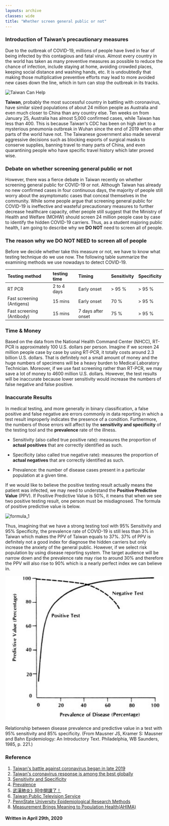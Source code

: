 ```yaml
---
layouts: archive
classes: wide
title: "Whether screen general public or not"
---
```

### Introduction of Taiwan’s precautionary measures

Due to the outbreak of COVID-19, millions of people have lived in fear of being infected by this contagious and fatal virus. Almost every country in the world has taken as many preventive measures as possible to reduce the chance of infection, include staying at home, avoiding crowded places, keeping social distance and washing hands, etc. It is undoubtedly that making those multiplicative preventive efforts may lead to more avoided new cases down the line, which in turn can stop the outbreak in its tracks.

![Taiwan Can Help](https://media.giphy.com/media/JRE31I5TX1hGzutAXJ/giphy.gif)

**Taiwan**, probably the most successful country in battling with coronavirus, have similar sized populations of about 24 million people as Australia and even much closer to China than any country else. Ten weeks on from January 25, Australia has almost 5,000 confirmed cases, while Taiwan has less than 400. This is because Taiwan's CDC has been on high alert to a mysterious pneumonia outbreak in Wuhan since the end of 2019 when other parts of the world have not. The Taiwanese government also made several aggressive decisions such as blocking exports of surgical masks to conserve supplies, banning travel to many parts of China, and even quarantining people who have specific travel history which later proved wise.

### Debate on whether screening general public or not

However, there was a fierce debate in Taiwan recently on whether screening general public for COVID-19 or not. Although Taiwan has already no new confirmed cases in four continuous days, the majority of people still worry about the asymptomatic cases that conceal themselves in the community. While some people argue that screening general public for COVID-19 is ineffective and wasteful precautionary measures to further decrease healthcare capacity, other people still suggest that the Ministry of Health and Welfare (MOHW) should screen 24 million people case by case to identify the hidden COVID-19 carriers. Thus, as a student majoring public health, I am going to describe why we **DO NOT** need to screen all of people.

### The reason why we DO NOT NEED to screen all of people
Before we decide whether take this measure or not, we have to know what testing technique do we use now. The following table summarize the examining methods we use nowadays to detect COVID-19.

| Testing method | testing time | Timing | Sensitivity | Specificity |
| :------------- | :--- | :------------ | :------------ | :------------ |
| RT PCR | 2 to 4 days | Early onset| > 95 % | > 95 % |
| Fast screening (Antigens) | 15 mins | Early onset | 70 % | > 95 % |
| Fast screening (Antibody)| 15 mins | 7 days after onset| 75 % | > 95 % |

### Time & Money
Based on the data from the National Health Command Center (NHCC), RT-PCR is approximately 100 U.S. dollars per person. Imagine if we screen 24 million people case by case by using RT-PCR, it totally costs around 2.3 billion U.S. dollars. That is definitely not a small amount of money and the huge numbers of specimens will be a heavy burden to Medical Laboratory Technician. Moreover, if we use fast screening rather than RT-PCR, we may save a lot of money to 4600 million U.S. dollars. However, the test results will be inaccurate because lower sensitivity would increase the numbers of false negative and false positive.

### Inaccurate Results
In medical testing, and more generally in binary classification, a false positive and false negative are errors commonly in data reporting in which a test result improperly indicates the presence of a condition. Furthermore, the numbers of those errors will affect by the **sensitivity and specificity** of the testing tool and the **prevalence** rate of the illness.

* Sensitivity (also called true positive rate): measures the proportion of **actual positives** that are correctly identified as such.

* Specificity (also called true negative rate): measures the proportion of **actual negatives** that are correctly identified as such.

* Prevalence: the number of disease cases present in a particular population at a given time.

If we would like to believe the positive testing result actually means the patient was infected, we may need to understand the **Positive Predictive Value** (PPV). If Positive Predictive Value is 50%, it means that when we see two positive testing result, one person must be misdiagnosed. The formula of positive predictive value is below.

![formula_1](http://journal.ahima.org/wp-content/uploads/2015/08/Side-bar_PPV-Formula-Unpacked.png)

Thus, imagining that we have a strong testing tool with 95% Sensitivity and 95% Specificity, the prevalence rate of COVID-19 is still less than 3% in Taiwan which makes the PPV of Taiwan equals to 37%. 37% of PPV is definitely not a good index for diagnose the hidden carriers but only increase the anxiety of the general public. However, if we select risk population by using disease reporting system. The target audience will be narrow down and the prevalence rate may rise to around 30% and therefore the PPV will also rise to 90% which is a nearly perfect index we can believe in.


![example](https://raw.githubusercontent.com/Peterntuph/home/master/_pics/Relationship.png)

Relationship between disease prevalence and predictive value in a test with 95% sensitivity and 85% specificity. 
(From Mausner JS, Kramer S: Mausner and Bahn Epidemiology: An Introductory Text. Philadelphia, WB Saunders, 1985, p. 221.)

### Reference
1. [Taiwan's battle against coronavirus began in late 2019](https://asia.nikkei.com/Spotlight/Coronavirus/Taiwan-s-battle-against-coronavirus-began-in-late-2019)
2. [Taiwan's coronavirus response is among the best globally](https://edition.cnn.com/2020/04/04/asia/taiwan-coronavirus-response-who-intl-hnk/index.html)
3. [Sensitivity and Specificity](https://en.wikipedia.org/wiki/Sensitivity_and_specificity)
4. [Prevalence](https://en.wikipedia.org/wiki/Prevalence)
5. [武漢肺炎》阿中開課了！](https://newtalk.tw/news/view/2020-04-28/398467) 
6. [Taiwan Public Television Service ](https://giphy.com/pts_youthnews)
7. [PennState University Epidemiological Research Methods](https://online.stat.psu.edu/stat507/node/71/)
8. [Measurement Brings Meaning to Population Health(AHIMA)](https://bok.ahima.org/doc?oid=301488#.Xqk4rSkzbX5)

#### Written in April 29th, 2020
